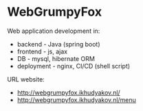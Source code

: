 # WebGrumpyFox


Web application development in:

* backend - Java (spring boot) 
* frontend - js, ajax
* DB - mysql, hibernate ORM
* deployment - nginx, CI/CD (shell script)


URL website:

* http://webgrumpyfox.ikhudyakov.nl/
* http://webgrumpyfox.ikhudyakov.nl/menu
